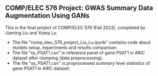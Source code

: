 ## COMP/ELEC 576 Project: GWAS Summary Data Augmentation Using GANs

This is the final project of COMP/ELEC 576 (Fall 2023), completed by Jiaming Liu and Xueqi Lu.

* The file "comp_elec_576_project_Liu_Lu.ipynb" contains code about models setup, experiments and results comparison.
* The file "rp_PSAT1.csv" is reference panel of gene PSAT1 in ARIC dataset after clumping (data preprocessing).
* The file "ss_PSAT1.csv" is proprocessed summary level statistics of gene PSAT1 in ARIC dataset.
